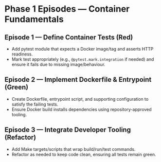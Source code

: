 <!-- markdownlint-disable MD013 -->
# Phase 1 Episodes — Container Fundamentals

## Episode 1 — Define Container Tests (Red)
- Add pytest module that expects a Docker image/tag and asserts HTTP readiness.
- Mark test appropriately (e.g., `@pytest.mark.integration` if needed) and ensure it fails due to missing image/behaviour.

## Episode 2 — Implement Dockerfile & Entrypoint (Green)
- Create Dockerfile, entrypoint script, and supporting configuration to satisfy the failing tests.
- Ensure Docker build installs dependencies using repository-approved tooling.

## Episode 3 — Integrate Developer Tooling (Refactor)
- Add Make targets/scripts that wrap build/run/test commands.
- Refactor as needed to keep code clean, ensuring all tests remain green.

